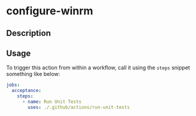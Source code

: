 # configure-winrm

## Description

## Usage

To trigger this action from within a workflow, call it using the `steps` snippet something like below:

```yaml
jobs:
  acceptance:
    steps:
      - name: Run Unit Tests
        uses: ./.github/actions/run-unit-tests
```
